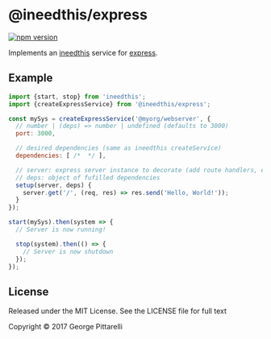 # @ineedthis/express
[![npm version](https://badge.fury.io/js/%40ineedthis%2Fexpress.svg)](https://badge.fury.io/js/%40ineedthis%2Fexpress)

Implements an [ineedthis](https://github.com/gpittarelli/ineedthis)
service for [express](https://expressjs.com/).

## Example

```js
import {start, stop} from 'ineedthis';
import {createExpressService} from '@ineedthis/express';

const mySys = createExpressService('@myorg/webserver', {
  // number | (deps) => number | undefined (defaults to 3000)
  port: 3000,

  // desired dependencies (same as ineedthis createService)
  dependencies: [ /*  */ ],

  // server: express server instance to decorate (add route handlers, etc.)
  // deps: object of fufilled dependencies
  setup(server, deps) {
    server.get('/', (req, res) => res.send('Hello, World!'));
  }
});

start(mySys).then(system => {
  // Server is now running!

  stop(system).then(() => {
    // Server is now shutdown
  });
});
```

## License

Released under the MIT License. See the LICENSE file for full text

Copyright © 2017 George Pittarelli
